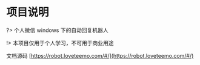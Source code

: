 # 项目说明

?> 个人微信 windows 下的自动回复机器人

!> 本项目仅用于个人学习，不可用于商业用途

文档源码 [https://robot.loveteemo.com/#/](https://robot.loveteemo.com/#/)
